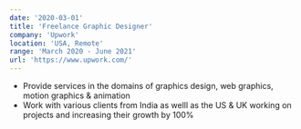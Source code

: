 ```yaml
---
date: '2020-03-01'
title: 'Freelance Graphic Designer'
company: 'Upwork'
location: 'USA, Remote'
range: 'March 2020 - June 2021'
url: 'https://www.upwork.com/'
---
```


- Provide services in the domains of graphics design, web graphics, motion graphics & animation  
- Work with various clients from India as welll as the US & UK working on projects and increasing their growth by 100%
